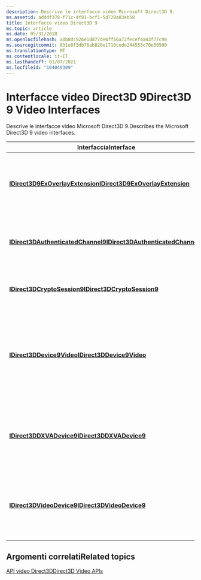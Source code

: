 ```yaml
---
description: Descrive le interfacce video Microsoft Direct3D 9.
ms.assetid: adddf378-f71c-4f81-bcf1-5d729a03eb58
title: Interfacce video Direct3D 9
ms.topic: article
ms.date: 05/31/2018
ms.openlocfilehash: a8b8dc926e1dd77de6ff56a72fecef4a43f77c98
ms.sourcegitcommit: 831e8f3db78ab820e1710cede244553c70e50500
ms.translationtype: MT
ms.contentlocale: it-IT
ms.lasthandoff: 01/07/2021
ms.locfileid: "104049309"
---
```

# <a name="direct3d-9-video-interfaces"></a><span data-ttu-id="1867c-103">Interfacce video Direct3D 9</span><span class="sxs-lookup"><span data-stu-id="1867c-103">Direct3D 9 Video Interfaces</span></span>

<span data-ttu-id="1867c-104">Descrive le interfacce video Microsoft Direct3D 9.</span><span class="sxs-lookup"><span data-stu-id="1867c-104">Describes the Microsoft Direct3D 9 video interfaces.</span></span>



| <span data-ttu-id="1867c-105">Interfaccia</span><span class="sxs-lookup"><span data-stu-id="1867c-105">Interface</span></span>                                                                | <span data-ttu-id="1867c-106">Descrizione</span><span class="sxs-lookup"><span data-stu-id="1867c-106">Description</span></span>                                                                                                |
|--------------------------------------------------------------------------|------------------------------------------------------------------------------------------------------------|
| [<span data-ttu-id="1867c-107">**IDirect3D9ExOverlayExtension**</span><span class="sxs-lookup"><span data-stu-id="1867c-107">**IDirect3D9ExOverlayExtension**</span></span>](/windows/desktop/api/d3d9/nn-d3d9-idirect3d9exoverlayextension)     | <span data-ttu-id="1867c-108">Esegue una query sulle funzionalità hardware sovrapposte di un dispositivo Direct3D.</span><span class="sxs-lookup"><span data-stu-id="1867c-108">Queries the overlay hardware capabilities of a Direct3D device.</span></span>                                            |
| [<span data-ttu-id="1867c-109">**IDirect3DAuthenticatedChannel9**</span><span class="sxs-lookup"><span data-stu-id="1867c-109">**IDirect3DAuthenticatedChannel9**</span></span>](/windows/desktop/api/d3d9/nn-d3d9-idirect3dauthenticatedchannel9) | <span data-ttu-id="1867c-110">Fornisce un canale di comunicazione al driver di grafica o al runtime Direct3D.</span><span class="sxs-lookup"><span data-stu-id="1867c-110">Provides a communication channel to the graphics driver or to the Direct3D runtime.</span></span>                        |
| [<span data-ttu-id="1867c-111">**IDirect3DCryptoSession9**</span><span class="sxs-lookup"><span data-stu-id="1867c-111">**IDirect3DCryptoSession9**</span></span>](/windows/desktop/api/d3d9/nn-d3d9-idirect3dcryptosession9)               | <span data-ttu-id="1867c-112">Rappresenta una sessione di crittografia.</span><span class="sxs-lookup"><span data-stu-id="1867c-112">Represents a cryptographic session.</span></span>                                                                        |
| [<span data-ttu-id="1867c-113">**IDirect3DDevice9Video**</span><span class="sxs-lookup"><span data-stu-id="1867c-113">**IDirect3DDevice9Video**</span></span>](/windows/desktop/api/d3d9/nn-d3d9-idirect3ddevice9video)                   | <span data-ttu-id="1867c-114">Consente a un'applicazione di utilizzare i servizi di crittografia e protezione del contenuto implementati da un driver di grafica.</span><span class="sxs-lookup"><span data-stu-id="1867c-114">Enables an application to use content protection and encryption services implemented by a graphics driver.</span></span> |
| [<span data-ttu-id="1867c-115">**IDirect3DDXVADevice9**</span><span class="sxs-lookup"><span data-stu-id="1867c-115">**IDirect3DDXVADevice9**</span></span>](idirect3ddxvadevice9.md)                     | <span data-ttu-id="1867c-116">Rappresenta un acceleratore hardware per DirectX Video Acceleration (DXVA) 1,0.</span><span class="sxs-lookup"><span data-stu-id="1867c-116">Represents a hardware accelerator for DirectX Video Acceleration (DXVA) 1.0.</span></span>                               |
| [<span data-ttu-id="1867c-117">**IDirect3DVideoDevice9**</span><span class="sxs-lookup"><span data-stu-id="1867c-117">**IDirect3DVideoDevice9**</span></span>](idirect3dvideodevice9.md)                   | <span data-ttu-id="1867c-118">Consente la decodifica con accelerazione hardware da un dispositivo Direct3D, usando DXVA versione 1,0.</span><span class="sxs-lookup"><span data-stu-id="1867c-118">Enables hardware-accelerated decoding from a Direct3D device, using DXVA version 1.0.</span></span>                      |



 

## <a name="related-topics"></a><span data-ttu-id="1867c-119">Argomenti correlati</span><span class="sxs-lookup"><span data-stu-id="1867c-119">Related topics</span></span>

<dl> <dt>

[<span data-ttu-id="1867c-120">API video Direct3D</span><span class="sxs-lookup"><span data-stu-id="1867c-120">Direct3D Video APIs</span></span>](direct3d-video-apis.md)
</dt> </dl>

 

 



